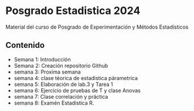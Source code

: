# Posgrado Estadistica 2024
Material del curso de Posgrado de Experimentación y Métodos Estadísticos

## Contenido

+ Semana 1: Introducción
+ Semana 2: Creación repositorio Github
+ semana 3: Proxima semana 
+ semana 4: clase téorica de estadistica párametrica 
+ semana 5: Elaboración de lab.3 y Tarea 1
+ semana 6: Ejercicio de pruebas de T y clase Anovas
+ semana 7: Clase correlación y práctica 
+ semana 8: Examén Estadistica R. 
